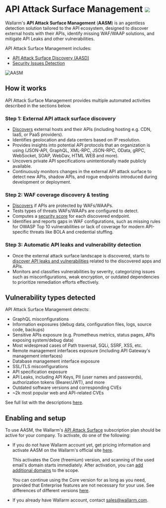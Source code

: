 # API Attack Surface Management  <a href="../../about-wallarm/subscription-plans/#api-attack-surface"><img src="../../images/api-attack-surface-tag.svg" style="border: none;"></a>

Wallarm's **API Attack Surface Management** (**AASM**) is an agentless detection solution  tailored to the API ecosystem, designed to discover external hosts with their APIs, identify missing WAF/WAAP solutions, and mitigate API Leaks and other vulnerabilities.

API Attack Surface Management includes:

* [API Attack Surface Discovery (AASD)](api-surface.md)
* [Security Issues Detection](security-issues.md)

![AASM](../images/api-attack-surface/aasm.png)

## How it works

API Attack Surface Management provides multiple automated activities described in the sections below.

### Step 1: External API attack surface discovery

* [Discovers](api-surface.md) external hosts and their APIs (including hosting e.g. CDN, IaaS, or PaaS providers).
* Identifies geolocation and data centers based on IP resolution.
* Provides insights into potential API protocols that an organization is using (JSON-API, GraphQL, XML-RPC, JSON-RPC, OData, gRPC, WebSocket, SOAP, WebDav, HTML WEB and more).
* Uncovers private API specifications unintentionally made publicly available.
* Continuously monitors changes in the external API attack surface to detect new APIs, shadow APIs, and rogue endpoints introduced during development or deployment.

### Step 2: WAF coverage discovery & testing

* [Discovers](api-surface.md) if APIs are protected by WAFs/WAAPs.
* Tests types of threats WAFs/WAAPs are configured to detect.
* Computes a [security score](api-surface.md#security-posture) for each discovered endpoint.
* Identifies and reports gaps in WAF configurations, such as missing rules for OWASP Top 10 vulnerabilities or lack of coverage for modern API-specific threats like BOLA and credential stuffing.

### Step 3: Automatic API leaks and vulnerability detection

* Once the external attack surface landscape is discovered, starts to [discover API leaks and vulnerabilities](security-issues.md) related to the discovered apps and APIs.
* Monitors and classifies vulnerabilities by severity, categorizing issues such as misconfigurations, weak encryption, or outdated dependencies to prioritize remediation efforts effectively.

## Vulnerability types detected

API Attack Surface Management detects:

* GraphQL misconfigurations
* Information exposures (debug data, configuration files, logs, source code, backups)
* Sensitive APIs exposure (e.g. Prometheus metrics, status pages, APIs exposing system/debug data)
* Most widespread cases of Path traversal, SQLi, SSRF, XSS, etc.
* Remote management interfaces exposure (including API Gateway's management interfaces)
* Database management interface exposure
* SSL/TLS misconfigurations
* API specification exposure
* API Leaks, including API Keys, PII (user names and passwords), authorization tokens (Bearer/JWT), and more 
* Outdated software versions and corresponding CVEs
* ~2k most popular web and API-related CVEs

See full list with the descriptions [here](security-issues.md#list-of-detected-issues).

## Enabling and setup

To use AASM, the Wallarm's [API Attack Surface](../about-wallarm/subscription-plans.md#api-attack-surface) subscription plan should be active for your company. To activate, do one of the following:

* If you do not have Wallarm account yet, get pricing information and activate AASM on the Wallarm's official site [here](https://www.wallarm.com/product/aasm).

    This activates the Core (freemium) version, and scanning of the used email's domain starts immediately. After activation, you can [add additional domains](setup.md) to the scope.

    You can continue using the Core version for as long as you need, provided that Enterprise features are not necessary for your use. See differences of different versions [here](https://www.wallarm.com/product/aasm-pricing?internal_utm_source=product-page-aasm).

* If you already have Wallarm account, contact [sales@wallarm.com](mailto:sales@wallarm.com).
